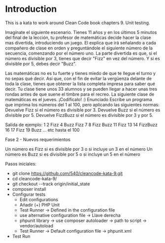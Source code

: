 # Introduction 

This is a kata to work around Clean Code book chapters 9. Unit testing.
 
Imagínate el siguiente escenario. Tienes 11 años y en los últimos 5 minutos del final de la lección, tu profesor de matemáticas decide hacer la clase mas divertida, introduciendo un juego. El explica que irá señalando a cada compañero de clase en orden y preguntándole el siguiente número de la secuencia, comenzando por el número uno. La parte divertida es que, si el número es divisible por 3, tienes que decir "Fizz" en vez del número. Y si es divisible por 5, debes decir "Buzz". 

Las matemáticas no es tu fuerte y tienes miedo de que te llegue el turno y no sepas qué decir. Así que, con el fin de evitar la vergüenza delante de toda la clase, tienes que obtener la lista completa impresa para saber qué decir. Tu clase tiene unos 33 alumnos y se pueden llegar a hacer unas tres rondas antes de que suene el timbre para el recreo. La siguiente clase de matemáticas es el jueves. ¡Codifícalo! :)
Enunciado
Escribe un programa que imprima los números del 1 al 100, pero aplicando las siguientes normas:
Devuelve Fizz si el número es divisible por 3.
Devuelve Buzz si el número es divisible por 5.
Devuelve FizzBuzz si el número es divisible por 3 y por 5.

Salida de ejemplo:
1
2
Fizz
4
Buzz
Fizz
7
8
Fizz
Buzz
11
Fizz
13
14
FizzBuzz
16
17
Fizz
19
Buzz
... etc hasta el 100

Fase 2 - Nuevos requerimientos

Un número es Fizz si es divisible por 3 o si incluye un 3 en el número
Un número es Buzz si es divisible por 5 o si incluye un 5 en el número

Pasos iniciales:
- git clone https://github.com/540/cleancode-kata-9.git
- cd cleancode-kata-9/
- git checkout --track origin/initial_state 
- composer install
- Configurar tests
    - Edit configurations
    - Añadir (+) PHP Unit
    - Test Runner -> Defined in the configuration file
    - use alternative configuration file -> Llave derecha
    - phpunit library -> use composer autoloader -> path to script -> vendor/autoload
    - Test Runner -> Default configuration file -> phpunit.xml
- Test Run

